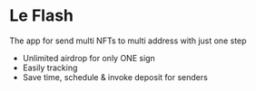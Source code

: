 # Le Flash

The app for send multi NFTs to multi address with just one step

- Unlimited airdrop for only ONE sign
- Easily tracking
- Save time, schedule & invoke deposit for senders
